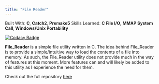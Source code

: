 ```yaml
---
title: "File Reader"
---
```


Built With: **C**, **Catch2**, **Premake5**
Skills Learned: **C File I/O**, **MMAP System Call**, **Windows/Unix Portability**

[![Codacy Badge](https://api.codacy.com/project/badge/Grade/52406353f564468e9e301645f02127a3)](https://www.codacy.com/app/AlexanderJDupree/File_Reader?utm_source=github.com&amp;utm_medium=referral&amp;utm_content=AlexanderJDupree/File_Reader&amp;utm_campaign=Badge_Grade)

**File_Reader** is a simple file utility written in C. The idea behind File_Reader is to provide a simple/intuitive way to load the contents of a file into memory. As such, the File_Reader utility does not provide much in the way of features at this moment. More features can and will likely be added to this utility as I experience the need for them.

Check out the full repository [here](https://github.com/AlexanderJDupree/File_Reader)

